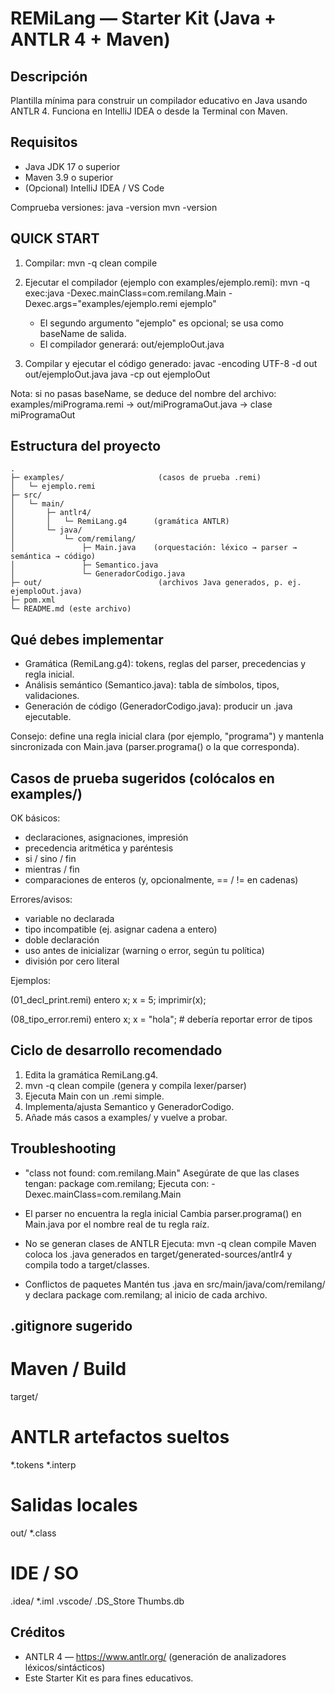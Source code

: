 REMiLang — Starter Kit (Java + ANTLR 4 + Maven)
===============================================

Descripción
-----------
Plantilla mínima para construir un compilador educativo en Java usando ANTLR 4.
Funciona en IntelliJ IDEA o desde la Terminal con Maven.

Requisitos
----------
- Java JDK 17 o superior
- Maven 3.9 o superior
- (Opcional) IntelliJ IDEA / VS Code

Comprueba versiones:
  java -version
  mvn -version


QUICK START
-----------
1) Compilar:
  mvn -q clean compile

2) Ejecutar el compilador (ejemplo con examples/ejemplo.remi):
  mvn -q exec:java -Dexec.mainClass=com.remilang.Main -Dexec.args="examples/ejemplo.remi ejemplo"
   - El segundo argumento "ejemplo" es opcional; se usa como baseName de salida.
   - El compilador generará: out/ejemploOut.java

3) Compilar y ejecutar el código generado:
  javac -encoding UTF-8 -d out out/ejemploOut.java
  java -cp out ejemploOut

Nota: si no pasas baseName, se deduce del nombre del archivo:
  examples/miPrograma.remi  →  out/miProgramaOut.java  →  clase miProgramaOut


Estructura del proyecto
-----------------------
```
.
├─ examples/                     (casos de prueba .remi)
│   └─ ejemplo.remi
├─ src/
│   └─ main/
│       ├─ antlr4/
│       │   └─ RemiLang.g4      (gramática ANTLR)
│       └─ java/
│           └─ com/remilang/
│               ├─ Main.java    (orquestación: léxico → parser → semántica → código)
│               ├─ Semantico.java
│               └─ GeneradorCodigo.java
├─ out/                          (archivos Java generados, p. ej. ejemploOut.java)
├─ pom.xml
└─ README.md (este archivo)
```

Qué debes implementar
---------------------
- Gramática (RemiLang.g4): tokens, reglas del parser, precedencias y regla inicial.
- Análisis semántico (Semantico.java): tabla de símbolos, tipos, validaciones.
- Generación de código (GeneradorCodigo.java): producir un .java ejecutable.

Consejo: define una regla inicial clara (por ejemplo, "programa") y mantenla sincronizada con Main.java (parser.programa() o la que corresponda).


Casos de prueba sugeridos (colócalos en examples/)
--------------------------------------------------
OK básicos:
  - declaraciones, asignaciones, impresión
  - precedencia aritmética y paréntesis
  - si / sino / fin
  - mientras / fin
  - comparaciones de enteros (y, opcionalmente, == / != en cadenas)

Errores/avisos:
  - variable no declarada
  - tipo incompatible (ej. asignar cadena a entero)
  - doble declaración
  - uso antes de inicializar (warning o error, según tu política)
  - división por cero literal

Ejemplos:

(01_decl_print.remi)
  entero x;
  x = 5;
  imprimir(x);

(08_tipo_error.remi)
  entero x;
  x = "hola";   # debería reportar error de tipos


Ciclo de desarrollo recomendado
-------------------------------
1. Edita la gramática RemiLang.g4.
2. mvn -q clean compile   (genera y compila lexer/parser)
3. Ejecuta Main con un .remi simple.
4. Implementa/ajusta Semantico y GeneradorCodigo.
5. Añade más casos a examples/ y vuelve a probar.


Troubleshooting
---------------
- "class not found: com.remilang.Main"
  Asegúrate de que las clases tengan:  package com.remilang;
  Ejecuta con: -Dexec.mainClass=com.remilang.Main

- El parser no encuentra la regla inicial
  Cambia parser.programa() en Main.java por el nombre real de tu regla raíz.

- No se generan clases de ANTLR
  Ejecuta: mvn -q clean compile
  Maven coloca los .java generados en target/generated-sources/antlr4
  y compila todo a target/classes.

- Conflictos de paquetes
  Mantén tus .java en src/main/java/com/remilang/ y declara
  package com.remilang; al inicio de cada archivo.


.gitignore sugerido
-------------------
# Maven / Build
target/

# ANTLR artefactos sueltos
*.tokens
*.interp

# Salidas locales
out/
*.class

# IDE / SO
.idea/
*.iml
.vscode/
.DS_Store
Thumbs.db


Créditos
--------
- ANTLR 4 — https://www.antlr.org/ (generación de analizadores léxicos/sintácticos)
- Este Starter Kit es para fines educativos.
